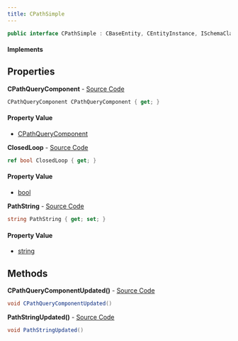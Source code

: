 ```yaml
---
title: CPathSimple
---
```


```csharp
public interface CPathSimple : CBaseEntity, CEntityInstance, ISchemaClass<CEntityInstance>, ISchemaClass<CBaseEntity>, ISchemaClass<CPathSimple>, ISchemaField, ISchemaClass, INativeHandle
```

#### Implements

## Properties

**CPathQueryComponent** - [Source Code](https://github.com/swiftly-solution/swiftlys2/blob/main/managed/src/SwiftlyS2.Generated/Schemas/Interfaces/CPathSimple.cs#L16)

```csharp
CPathQueryComponent CPathQueryComponent { get; }
```

#### Property Value

- [CPathQueryComponent](/docs/api/shared/schemadefinitions/cpathquerycomponent)

**ClosedLoop** - [Source Code](https://github.com/swiftly-solution/swiftlys2/blob/main/managed/src/SwiftlyS2.Generated/Schemas/Interfaces/CPathSimple.cs#L20)

```csharp
ref bool ClosedLoop { get; }
```

#### Property Value

- [bool](https://learn.microsoft.com/dotnet/api/system.boolean)

**PathString** - [Source Code](https://github.com/swiftly-solution/swiftlys2/blob/main/managed/src/SwiftlyS2.Generated/Schemas/Interfaces/CPathSimple.cs#L18)

```csharp
string PathString { get; set; }
```

#### Property Value

- [string](https://learn.microsoft.com/dotnet/api/system.string)

## Methods

**CPathQueryComponentUpdated()** - [Source Code](https://github.com/swiftly-solution/swiftlys2/blob/main/managed/src/SwiftlyS2.Generated/Schemas/Interfaces/CPathSimple.cs#L22)

```csharp
void CPathQueryComponentUpdated()
```

**PathStringUpdated()** - [Source Code](https://github.com/swiftly-solution/swiftlys2/blob/main/managed/src/SwiftlyS2.Generated/Schemas/Interfaces/CPathSimple.cs#L23)

```csharp
void PathStringUpdated()
```

